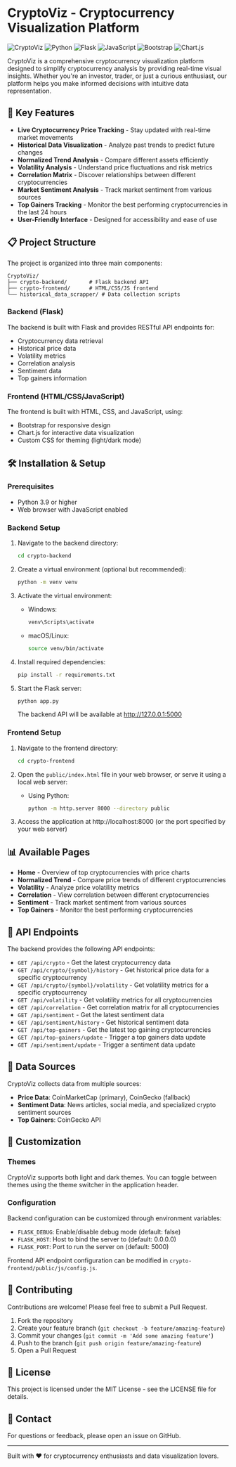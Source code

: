 # CryptoViz - Cryptocurrency Visualization Platform

![CryptoViz](https://img.shields.io/badge/CryptoViz-Cryptocurrency%20Visualization-blue)
![Python](https://img.shields.io/badge/Python-3.9%2B-blue)
![Flask](https://img.shields.io/badge/Flask-3.1.0-green)
![JavaScript](https://img.shields.io/badge/JavaScript-ES6-yellow)
![Bootstrap](https://img.shields.io/badge/Bootstrap-5.1.3-purple)
![Chart.js](https://img.shields.io/badge/Chart.js-Latest-orange)

CryptoViz is a comprehensive cryptocurrency visualization platform designed to simplify cryptocurrency analysis by providing real-time visual insights. Whether you're an investor, trader, or just a curious enthusiast, our platform helps you make informed decisions with intuitive data representation.

## 🚀 Key Features

- **Live Cryptocurrency Price Tracking** - Stay updated with real-time market movements
- **Historical Data Visualization** - Analyze past trends to predict future changes
- **Normalized Trend Analysis** - Compare different assets efficiently
- **Volatility Analysis** - Understand price fluctuations and risk metrics
- **Correlation Matrix** - Discover relationships between different cryptocurrencies
- **Market Sentiment Analysis** - Track market sentiment from various sources
- **Top Gainers Tracking** - Monitor the best performing cryptocurrencies in the last 24 hours
- **User-Friendly Interface** - Designed for accessibility and ease of use

## 📋 Project Structure

The project is organized into three main components:

```
CryptoViz/
├── crypto-backend/       # Flask backend API
├── crypto-frontend/      # HTML/CSS/JS frontend
└── historical_data_scrapper/ # Data collection scripts
```

### Backend (Flask)

The backend is built with Flask and provides RESTful API endpoints for:
- Cryptocurrency data retrieval
- Historical price data
- Volatility metrics
- Correlation analysis
- Sentiment data
- Top gainers information

### Frontend (HTML/CSS/JavaScript)

The frontend is built with HTML, CSS, and JavaScript, using:
- Bootstrap for responsive design
- Chart.js for interactive data visualization
- Custom CSS for theming (light/dark mode)

## 🛠️ Installation & Setup

### Prerequisites

- Python 3.9 or higher
- Web browser with JavaScript enabled

### Backend Setup

1. Navigate to the backend directory:
   ```bash
   cd crypto-backend
   ```

2. Create a virtual environment (optional but recommended):
   ```bash
   python -m venv venv
   ```

3. Activate the virtual environment:
   - Windows:
     ```bash
     venv\Scripts\activate
     ```
   - macOS/Linux:
     ```bash
     source venv/bin/activate
     ```

4. Install required dependencies:
   ```bash
   pip install -r requirements.txt
   ```

5. Start the Flask server:
   ```bash
   python app.py
   ```
   The backend API will be available at http://127.0.0.1:5000

### Frontend Setup

1. Navigate to the frontend directory:
   ```bash
   cd crypto-frontend
   ```

2. Open the `public/index.html` file in your web browser, or serve it using a local web server:
   - Using Python:
     ```bash
     python -m http.server 8000 --directory public
     ```

3. Access the application at http://localhost:8000 (or the port specified by your web server)

## 📊 Available Pages

- **Home** - Overview of top cryptocurrencies with price charts
- **Normalized Trend** - Compare price trends of different cryptocurrencies
- **Volatility** - Analyze price volatility metrics
- **Correlation** - View correlation between different cryptocurrencies
- **Sentiment** - Track market sentiment from various sources
- **Top Gainers** - Monitor the best performing cryptocurrencies

## 🔌 API Endpoints

The backend provides the following API endpoints:

- `GET /api/crypto` - Get the latest cryptocurrency data
- `GET /api/crypto/{symbol}/history` - Get historical price data for a specific cryptocurrency
- `GET /api/crypto/{symbol}/volatility` - Get volatility metrics for a specific cryptocurrency
- `GET /api/volatility` - Get volatility metrics for all cryptocurrencies
- `GET /api/correlation` - Get correlation matrix for all cryptocurrencies
- `GET /api/sentiment` - Get the latest sentiment data
- `GET /api/sentiment/history` - Get historical sentiment data
- `GET /api/top-gainers` - Get the latest top gaining cryptocurrencies
- `GET /api/top-gainers/update` - Trigger a top gainers data update
- `GET /api/sentiment/update` - Trigger a sentiment data update

## 🔄 Data Sources

CryptoViz collects data from multiple sources:

- **Price Data**: CoinMarketCap (primary), CoinGecko (fallback)
- **Sentiment Data**: News articles, social media, and specialized crypto sentiment sources
- **Top Gainers**: CoinGecko API

## 🎨 Customization

### Themes

CryptoViz supports both light and dark themes. You can toggle between themes using the theme switcher in the application header.

### Configuration

Backend configuration can be customized through environment variables:
- `FLASK_DEBUG`: Enable/disable debug mode (default: false)
- `FLASK_HOST`: Host to bind the server to (default: 0.0.0.0)
- `FLASK_PORT`: Port to run the server on (default: 5000)

Frontend API endpoint configuration can be modified in `crypto-frontend/public/js/config.js`.

## 🤝 Contributing

Contributions are welcome! Please feel free to submit a Pull Request.

1. Fork the repository
2. Create your feature branch (`git checkout -b feature/amazing-feature`)
3. Commit your changes (`git commit -m 'Add some amazing feature'`)
4. Push to the branch (`git push origin feature/amazing-feature`)
5. Open a Pull Request

## 📝 License

This project is licensed under the MIT License - see the LICENSE file for details.

## 📧 Contact

For questions or feedback, please open an issue on GitHub.

---

Built with ❤️ for cryptocurrency enthusiasts and data visualization lovers.

